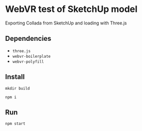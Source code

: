 # WebVR test of SketchUp model

Exporting Collada from SketchUp and loading with Three.js

## Dependencies
* `three.js`
* `webvr-boilerplate`
* `webvr-polyfill`

## Install

`mkdir build`

`npm i`

## Run

`npm start`
